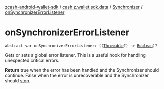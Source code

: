 [zcash-android-wallet-sdk](../../index.md) / [cash.z.wallet.sdk.data](../index.md) / [Synchronizer](index.md) / [onSynchronizerErrorListener](./on-synchronizer-error-listener.md)

# onSynchronizerErrorListener

`abstract var onSynchronizerErrorListener: ((`[`Throwable`](https://kotlinlang.org/api/latest/jvm/stdlib/kotlin/-throwable/index.html)`?) -> `[`Boolean`](https://kotlinlang.org/api/latest/jvm/stdlib/kotlin/-boolean/index.html)`)?`

Gets or sets a global error listener. This is a useful hook for handling unexpected critical errors.

**Return**
true when the error has been handled and the Synchronizer should continue. False when the error is
unrecoverable and the Synchronizer should [stop](stop.md).

